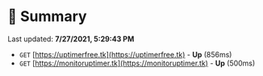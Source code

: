 # 📖 Summary
Last updated: **7/27/2021, 5:29:43 PM**

- `GET` [https://uptimerfree.tk](https://uptimerfree.tk) - **Up** (856ms)
- `GET` [https://monitoruptimer.tk](https://monitoruptimer.tk) - **Up** (500ms)
